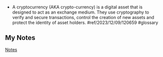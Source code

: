 - A cryptocurrency (AKA crypto-currency) is a digital asset that is designed to act as an exchange medium. They use cryptography to verify and secure transactions, control the creation of new assets and protect the identity of asset holders. #ref/2023/12/09/120659 #glossary
## My Notes
[Notes](mynotes/crypto-currency-notes.md)
